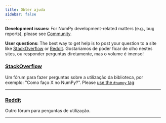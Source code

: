 ```yaml
---
title: Obter ajuda
sidebar: false
---
```


**Development issues:** For NumPy development-related matters (e.g., bug reports), please
see [Community](/community).

**User questions:** The best way to get help is to post your question to a site
like [StackOverflow](http://stackoverflow.com/questions/tagged/numpy) or
[Reddit](https://www.reddit.com/r/Numpy/). Gostaríamos de poder ficar de olho nestes sites, ou responder perguntas diretamente, mas o volume é imenso!

### [StackOverflow](http://stackoverflow.com/questions/tagged/numpy)

Um fórum para fazer perguntas sobre a utilização da biblioteca, por exemplo: "Como faço X no NumPy?". Please [use the `#numpy` tag](https://stackoverflow.com/help/tagging)

***

### [Reddit](https://www.reddit.com/r/Numpy/)

Outro fórum para perguntas de utilização.

***
